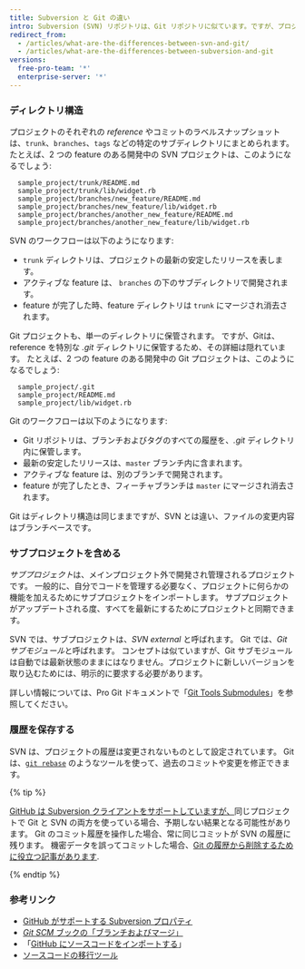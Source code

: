 ```yaml
---
title: Subversion と Git の違い
intro: Subversion (SVN) リポジトリは、Git リポジトリに似ています。ですが、プロジェクトのアーキテクチャの点からいくつかの違いがあります。
redirect_from:
  - /articles/what-are-the-differences-between-svn-and-git/
  - /articles/what-are-the-differences-between-subversion-and-git
versions:
  free-pro-team: '*'
  enterprise-server: '*'
---
```


### ディレクトリ構造

プロジェクトのそれぞれの *reference* やコミットのラベルスナップショットは、`trunk`、`branches`、`tags` などの特定のサブディレクトリにまとめられます。 たとえば、2 つの feature のある開発中の SVN プロジェクトは、このようになるでしょう:

      sample_project/trunk/README.md
      sample_project/trunk/lib/widget.rb
      sample_project/branches/new_feature/README.md
      sample_project/branches/new_feature/lib/widget.rb
      sample_project/branches/another_new_feature/README.md
      sample_project/branches/another_new_feature/lib/widget.rb

SVN のワークフローは以下のようになります:

* `trunk` ディレクトリは、プロジェクトの最新の安定したリリースを表します。
* アクティブな feature は、 `branches` の下のサブディレクトリで開発されます。
* feature が完了した時、feature ディレクトリは `trunk` にマージされ消去されます。

Git プロジェクトも、単一のディレクトリに保管されます。 ですが、Gitは、reference を特別な *.git* ディレクトリに保管するため、その詳細は隠れています。 たとえば、2 つの feature のある開発中の Git プロジェクトは、このようになるでしょう:

      sample_project/.git
      sample_project/README.md
      sample_project/lib/widget.rb

Git のワークフローは以下のようになります:

* Git リポジトリは、ブランチおよびタグのすべての履歴を、*.git* ディレクトリ内に保管します。
* 最新の安定したリリースは、`master` ブランチ内に含まれます。
* アクティブな feature は、別のブランチで開発されます。
* feature が完了したとき、フィーチャブランチは `master` にマージされ消去されます。

Git はディレクトリ構造は同じままですが、SVN とは違い、ファイルの変更内容はブランチベースです。

### サブプロジェクトを含める

*サブプロジェクト*は、メインプロジェクト外で開発され管理されるプロジェクトです。 一般的に、自分でコードを管理する必要なく、プロジェクトに何らかの機能を加えるためにサブプロジェクトをインポートします。 サブプロジェクトがアップデートされる度、すべてを最新にするためにプロジェクトと同期できます。

SVN では、サブプロジェクトは、*SVN external* と呼ばれます。 Git では、*Git サブモジュール*と呼ばれます。 コンセプトは似ていますが、Git サブモジュールは自動では最新状態のままにはなりません。プロジェクトに新しいバージョンを取り込むためには、明示的に要求する必要があります。

詳しい情報については、Pro Git ドキュメントで「[Git Tools Submodules](https://git-scm.com/book/en/Git-Tools-Submodules)」を参照してください。

### 履歴を保存する

SVN は、プロジェクトの履歴は変更されないものとして設定されています。 Git は、[`git rebase`](/articles/about-git-rebase) のようなツールを使って、過去のコミットや変更を修正できます。

{% tip %}

[GitHub は Subversion クライアントをサポートしていますが、](/articles/support-for-subversion-clients)同じプロジェクトで Git と SVN の両方を使っている場合、予期しない結果となる可能性があります。 Git のコミット履歴を操作した場合、常に同じコミットが SVN の履歴に残ります。 機密データを誤ってコミットした場合、[Git の履歴から削除するために役立つ記事があります](/articles/removing-sensitive-data-from-a-repository).

{% endtip %}

### 参考リンク

- [GitHub がサポートする Subversion プロパティ](/articles/subversion-properties-supported-by-github)
- [_Git SCM_ ブックの「ブランチおよびマージ」](https://git-scm.com/book/en/Git-Branching-Basic-Branching-and-Merging)
- 「[GitHub にソースコードをインポートする](/articles/importing-source-code-to-github)」
- [ソースコードの移行ツール](/articles/source-code-migration-tools)
